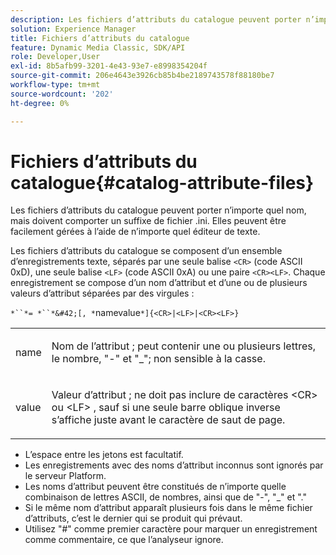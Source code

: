 ```yaml
---
description: Les fichiers d’attributs du catalogue peuvent porter n’importe quel nom, mais doivent comporter un suffixe de fichier .ini. Elles peuvent être facilement gérées à l’aide de n’importe quel éditeur de texte.
solution: Experience Manager
title: Fichiers d’attributs du catalogue
feature: Dynamic Media Classic, SDK/API
role: Developer,User
exl-id: 8b5afb99-3201-4e43-93e7-e8998354204f
source-git-commit: 206e4643e3926cb85b4be2189743578f88180be7
workflow-type: tm+mt
source-wordcount: '202'
ht-degree: 0%

---
```


# Fichiers d’attributs du catalogue{#catalog-attribute-files}

Les fichiers d’attributs du catalogue peuvent porter n’importe quel nom, mais doivent comporter un suffixe de fichier .ini. Elles peuvent être facilement gérées à l’aide de n’importe quel éditeur de texte.

Les fichiers d’attributs du catalogue se composent d’un ensemble d’enregistrements texte, séparés par une seule balise `<CR>` (code ASCII 0xD), une seule balise `<LF>` (code ASCII 0xA) ou une paire `<CR><LF>`. Chaque enregistrement se compose d’un nom d’attribut et d’une ou de plusieurs valeurs d’attribut séparées par des virgules :

`*``*= *``*&#42;[, *`namevalue`*]{<CR>|<LF>|<CR><LF>}`

<table id="simpletable_8454AD549FDA421BA1469CDA44132773"> 
 <tr class="strow"> 
  <td class="stentry"> <p> <span class="codeph"> <span class="varname"> name  </span> </span> </p> </td> 
  <td class="stentry"> <p>Nom de l’attribut ; peut contenir une ou plusieurs lettres, le nombre, "-" et "_"; non sensible à la casse. </p> </td> 
 </tr> 
 <tr class="strow"> 
  <td class="stentry"> <p> <span class="codeph"> <span class="varname"> value  </span> </span> </p> </td> 
  <td class="stentry"> <p>Valeur d’attribut ; ne doit pas inclure de caractères <span class="codeph"> &lt;CR&gt; </span> ou <span class="codeph"> &lt;LF&gt; </span>, sauf si une seule barre oblique inverse s’affiche juste avant le caractère de saut de page. </p> </td> 
 </tr> 
</table>

* L’espace entre les jetons est facultatif.
* Les enregistrements avec des noms d’attribut inconnus sont ignorés par le serveur Platform.
* Les noms d’attribut peuvent être constitués de n’importe quelle combinaison de lettres ASCII, de nombres, ainsi que de &quot;-&quot;, &quot;_&quot; et &quot;.&quot;
* Si le même nom d’attribut apparaît plusieurs fois dans le même fichier d’attributs, c’est le dernier qui se produit qui prévaut.
* Utilisez &quot;#&quot; comme premier caractère pour marquer un enregistrement comme commentaire, ce que l’analyseur ignore.
